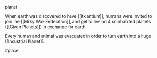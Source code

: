 
planet

When earth was discovered to have [[itklantium]], humans were invited to join the [[Milky Way Federation]], and get to live on 4 uninhabited planets ([[Given Planets]]) in exchange for earth


Every human and animal was evacuated in order to turn earth into a huge [[Industrial Planet]].

#place